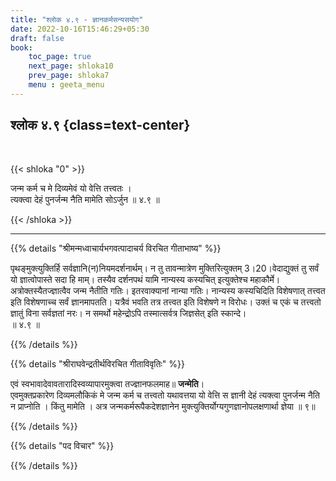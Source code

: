 ```yaml
---
title: "श्लोक ४.९ - ज्ञानकर्मसन्यसयोग"
date: 2022-10-16T15:46:29+05:30
draft: false
book:
    toc_page: true
    next_page: shloka10
    prev_page: shloka7
    menu : geeta_menu
---
```




## श्लोक ४.९ {class=text-center}

<br/>

{{< shloka  "0"  >}}

जन्म कर्म च मे दिव्यमेवं यो वेत्ति तत्त्वतः ।  
त्यक्त्वा देहं पुनर्जन्म नैति मामेति सोऽर्जुन ॥ ४.९ ॥

{{< /shloka >}}

---


{{% details "श्रीमन्मध्वाचार्यभगवत्पादाचर्य विरचित  गीताभाष्य" %}}

पृथङ्मुक्त्युक्तिर्हि सर्वज्ञानि(न)नियमदर्शनार्थम्। न 
तु तावन्मात्रेण मुक्तिरित्युक्तम् 3।20।वेदाद्युक्तं तु 
सर्वं यो ज्ञात्वोपास्ते सदा हि माम्। तस्यैव दर्शनपथं 
यामि नान्यस्य कस्यचित् इत्युक्तेश्च महाकौर्मे। 
अत्रोक्तस्यैतज्ज्ञात्वैव जन्म नैतीति गतिः। 
इतरवाक्यानां नान्या गतिः। नान्यस्य कस्यचिदिति 
विशेषणात् तत्त्वत इति विशेषणाच्च सर्वं ज्ञानमापतति। 
यत्रैवं भवति तत्र तत्त्वत इति विशेषणे न विरोधः। उक्तं 
च एकं च तत्त्वतो ज्ञातुं विना सर्वज्ञतां नरः। न समर्थो 
महेन्द्रोऽपि तस्मात्सर्वत्र जिज्ञसेत् इति स्कान्दे।   
॥ ४.९ ॥

{{% /details %}}



{{% details "श्रीराघवेन्द्रतीर्थविरचित गीताविवृतिः" %}}

एवं स्वभावादेवावतारादिस्वव्यापारमुक्त्वा तज्ज्ञानफलमाह॥ **जन्मेति**।  
एवमुक्तप्रकारेण दिव्यमलौकिकं मे जन्म कर्म च तत्त्वतो यथावत्तया यो वेत्ति स
ज्ञानी देहं त्यक्त्वा पुनर्जन्म नैति न प्राप्नोति । किंतु मामेति । अत्र
जन्मकर्मरूपैकदेशज्ञानेन मुक्त्युक्तिर्योग्यगुणज्ञानोपलक्षणार्था ज्ञेया ॥ ९॥

{{% /details %}}



{{% details "पद विचार" %}}


{{% /details %}}

